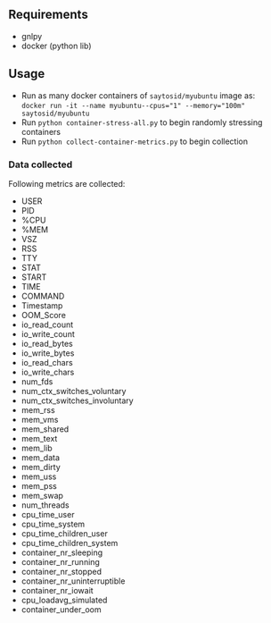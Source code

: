 ## Requirements  
- gnlpy  
- docker (python lib)

## Usage  
- Run as many docker containers of `saytosid/myubuntu` image as:  
`docker run -it --name myubuntu--cpus="1" --memory="100m" saytosid/myubuntu`  
- Run `python container-stress-all.py` to begin randomly stressing containers  
- Run `python collect-container-metrics.py` to begin collection  

### Data collected  
Following metrics are collected:
- USER
- PID
- %CPU
- %MEM
- VSZ
- RSS
- TTY
- STAT
- START
- TIME
- COMMAND
- Timestamp
- OOM_Score
- io_read_count
- io_write_count
- io_read_bytes
- io_write_bytes
- io_read_chars
- io_write_chars
- num_fds
- num_ctx_switches_voluntary
- num_ctx_switches_involuntary
- mem_rss
- mem_vms
- mem_shared
- mem_text
- mem_lib
- mem_data
- mem_dirty
- mem_uss
- mem_pss
- mem_swap
- num_threads
- cpu_time_user
- cpu_time_system
- cpu_time_children_user
- cpu_time_children_system
- container_nr_sleeping
- container_nr_running
- container_nr_stopped
- container_nr_uninterruptible
- container_nr_iowait
- cpu_loadavg_simulated
- container_under_oom
